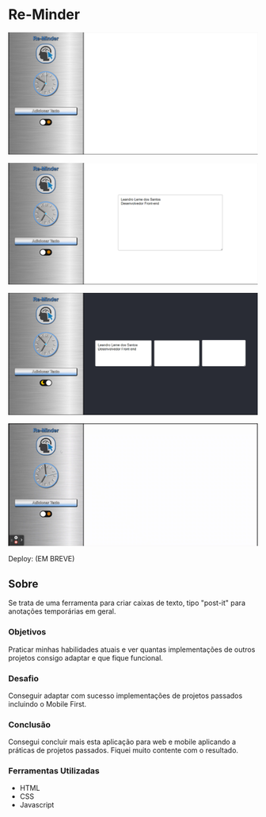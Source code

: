 # Re-Minder

![](./assets/img/1.png)

![](./assets/img/2.png)

![](./assets/img/3.png)

![](./assets/img/4G.gif)

Deploy: (EM BREVE)

## Sobre

Se trata de uma ferramenta para criar caixas de texto, tipo "post-it" para anotações temporárias em geral.

### Objetivos

Praticar minhas habilidades atuais e ver quantas implementações de outros projetos consigo adaptar e que fique funcional.

### Desafio

Conseguir adaptar com sucesso implementações de projetos passados incluindo o Mobile First.

### Conclusão

Consegui concluir mais esta aplicação para web e mobile aplicando a práticas de projetos passados. Fiquei muito contente com o resultado.

### Ferramentas Utilizadas

- HTML
- CSS
- Javascript
